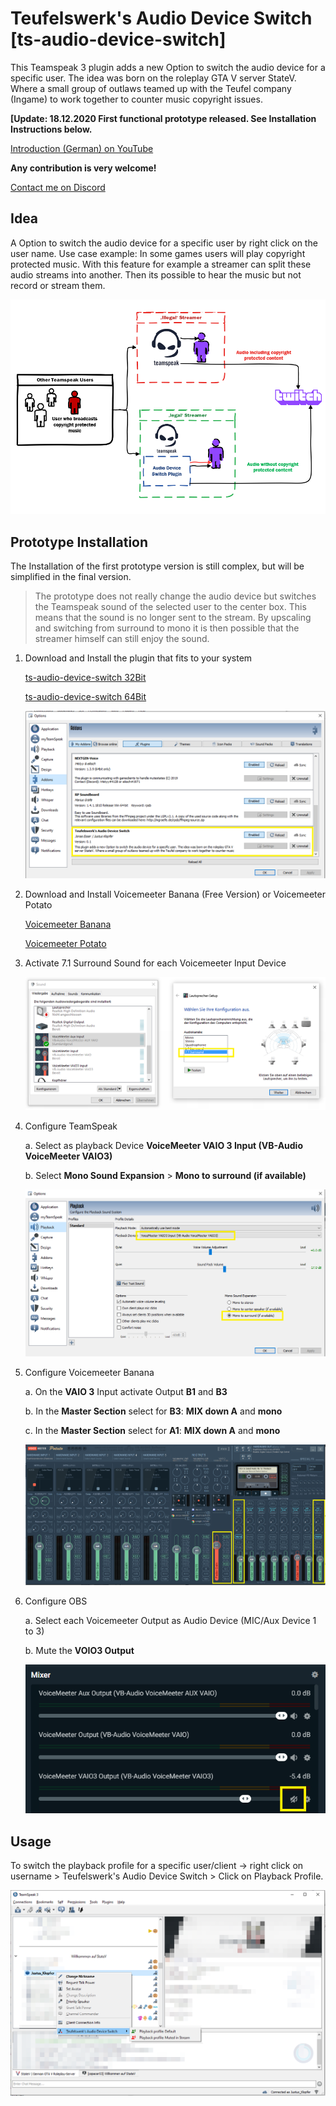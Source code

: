 # Teufelswerk's Audio Device Switch [ts-audio-device-switch]

This Teamspeak 3 plugin adds a new Option to switch the audio device for a specific user. The idea was born on the roleplay GTA V server StateV. Where a small group of outlaws teamed up with the Teufel company (Ingame) to work together to counter music copyright issues.

**[Update: 18.12.2020 First functional prototype released. See Installation Instructions below.**

[Introduction (German) on YouTube](https://www.youtube.com/watch?v=kJ1D4hwM8ZE)

**Any contribution is very welcome!**

[Contact me on Discord](https://cutt.ly/discord-j0n4s)

## Idea

A Option to switch the audio device for a specific user by right click on the user name.
Use case example: In some games users will play copyright protected music. With this feature for example a streamer can split these audio streams into another. Then its possible to hear the music but not record or stream them.

![alt tag](https://github.com/jonasesser/ts-audio-device-switch/blob/main/docs/pics/idea.PNG)

## Prototype Installation

The Installation of the first prototype version is still complex, but will be simplified in the final version.

>The prototype does not really change the audio device but switches the Teamspeak sound of the selected user to the center box. This means that the sound is no longer sent to
>the stream. By upscaling and switching from surround to mono it is then possible that the streamer himself can still enjoy the sound.

1.  Download and Install the plugin that fits to your system

    [ts-audio-device-switch 32Bit](https://github.com/jonasesser/ts-audio-device-switch/blob/main/package/release/ts-audio-device-switch_32Bit.ts3_plugin)

    [ts-audio-device-switch 64Bit](https://github.com/jonasesser/ts-audio-device-switch/blob/main/package/release/ts-audio-device-switch_64Bit.ts3_plugin)

    ![alt tag](https://github.com/jonasesser/ts-audio-device-switch/blob/main/docs/pics/config_tsplugin.png)

2.  Download and Install Voicemeeter Banana (Free Version) or Voicemeeter Potato

    [Voicemeeter Banana](https://vb-audio.com/Voicemeeter/banana.htm)

    [Voicemeeter Potato](https://vb-audio.com/Voicemeeter/potato.htm)

3.  Activate 7.1 Surround Sound for each Voicemeeter Input Device

    ![alt tag](https://github.com/jonasesser/ts-audio-device-switch/blob/main/docs/pics/config_surround.png)

4.  Configure TeamSpeak

    a. Select as playback Device **VoiceMeeter VAIO 3 Input (VB-Audio VoiceMeeter VAIO3)**
    
    b. Select **Mono Sound Expansion** > **Mono to surround (if available)**

    ![alt tag](https://github.com/jonasesser/ts-audio-device-switch/blob/main/docs/pics/config_ts.png)

5. Configure Voicemeeter Banana

    a. On the **VAIO 3** Input activate Output **B1** and **B3**
    
    b. In the **Master Section** select for **B3**: **MIX down A** and **mono**
    
    c. In the **Master Section** select for **A1**: **MIX down A** and **mono**
    
    ![alt tag](https://github.com/jonasesser/ts-audio-device-switch/blob/main/docs/pics/config_voicemeeter.png)

6. Configure OBS

    a. Select each Voicemeeter Output as Audio Device (MIC/Aux Device 1 to 3)
    
    b. Mute the **VOIO3 Output** 

    ![alt tag](https://github.com/jonasesser/ts-audio-device-switch/blob/main/docs/pics/config_obs.png)


## Usage

To switch the playback profile for a specific user/client -> right click on username > Teufelswerk's Audio Device Switch > Click on Playback Profile.

![alt tag](https://github.com/jonasesser/ts-audio-device-switch/blob/main/docs/pics/ts_client_menu.png)
